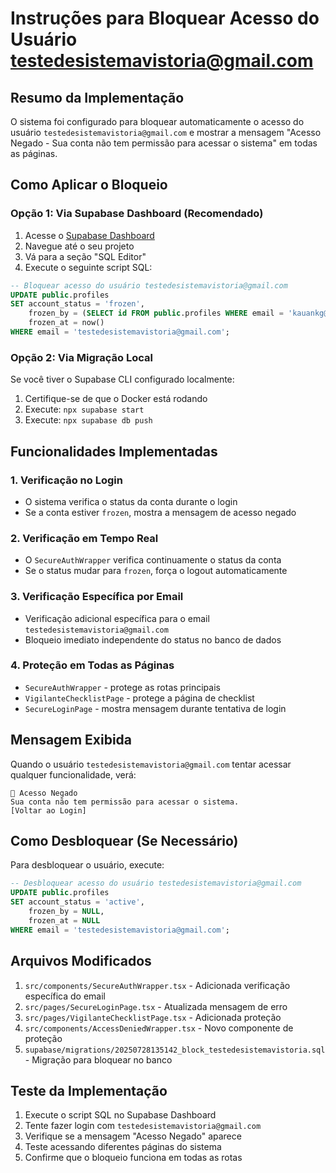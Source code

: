 # Instruções para Bloquear Acesso do Usuário testedesistemavistoria@gmail.com

## Resumo da Implementação

O sistema foi configurado para bloquear automaticamente o acesso do usuário `testedesistemavistoria@gmail.com` e mostrar a mensagem "Acesso Negado - Sua conta não tem permissão para acessar o sistema" em todas as páginas.

## Como Aplicar o Bloqueio

### Opção 1: Via Supabase Dashboard (Recomendado)

1. Acesse o [Supabase Dashboard](https://supabase.com/dashboard)
2. Navegue até o seu projeto
3. Vá para a seção "SQL Editor"
4. Execute o seguinte script SQL:

```sql
-- Bloquear acesso do usuário testedesistemavistoria@gmail.com
UPDATE public.profiles 
SET account_status = 'frozen',
    frozen_by = (SELECT id FROM public.profiles WHERE email = 'kauankg@hotmail.com'),
    frozen_at = now()
WHERE email = 'testedesistemavistoria@gmail.com';
```

### Opção 2: Via Migração Local

Se você tiver o Supabase CLI configurado localmente:

1. Certifique-se de que o Docker está rodando
2. Execute: `npx supabase start`
3. Execute: `npx supabase db push`

## Funcionalidades Implementadas

### 1. Verificação no Login
- O sistema verifica o status da conta durante o login
- Se a conta estiver `frozen`, mostra a mensagem de acesso negado

### 2. Verificação em Tempo Real
- O `SecureAuthWrapper` verifica continuamente o status da conta
- Se o status mudar para `frozen`, força o logout automaticamente

### 3. Verificação Específica por Email
- Verificação adicional específica para o email `testedesistemavistoria@gmail.com`
- Bloqueio imediato independente do status no banco de dados

### 4. Proteção em Todas as Páginas
- `SecureAuthWrapper` - protege as rotas principais
- `VigilanteChecklistPage` - protege a página de checklist
- `SecureLoginPage` - mostra mensagem durante tentativa de login

## Mensagem Exibida

Quando o usuário `testedesistemavistoria@gmail.com` tentar acessar qualquer funcionalidade, verá:

```
🚫 Acesso Negado
Sua conta não tem permissão para acessar o sistema.
[Voltar ao Login]
```

## Como Desbloquear (Se Necessário)

Para desbloquear o usuário, execute:

```sql
-- Desbloquear acesso do usuário testedesistemavistoria@gmail.com
UPDATE public.profiles 
SET account_status = 'active',
    frozen_by = NULL,
    frozen_at = NULL
WHERE email = 'testedesistemavistoria@gmail.com';
```

## Arquivos Modificados

1. `src/components/SecureAuthWrapper.tsx` - Adicionada verificação específica do email
2. `src/pages/SecureLoginPage.tsx` - Atualizada mensagem de erro
3. `src/pages/VigilanteChecklistPage.tsx` - Adicionada proteção
4. `src/components/AccessDeniedWrapper.tsx` - Novo componente de proteção
5. `supabase/migrations/20250728135142_block_testedesistemavistoria.sql` - Migração para bloquear no banco

## Teste da Implementação

1. Execute o script SQL no Supabase Dashboard
2. Tente fazer login com `testedesistemavistoria@gmail.com`
3. Verifique se a mensagem "Acesso Negado" aparece
4. Teste acessando diferentes páginas do sistema
5. Confirme que o bloqueio funciona em todas as rotas 